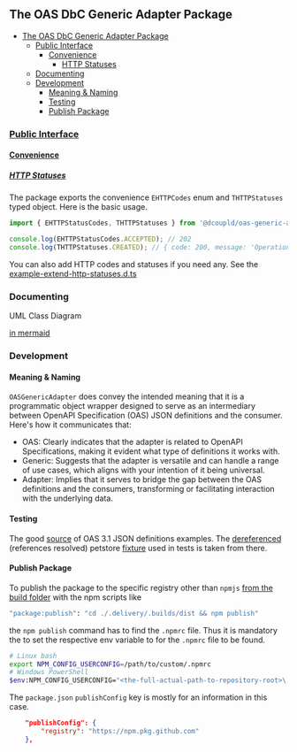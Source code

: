 ## The OAS DbC Generic Adapter Package

- [The OAS DbC Generic Adapter Package](#the-oas-dbc-generic-adapter-package)
  - [Public Interface](#public-interface)
    - [Convenience](#convenience)
      - [HTTP Statuses](#http-statuses)
  - [Documenting](#documenting)
  - [Development](#development)
    - [Meaning \& Naming](#meaning--naming)
    - [Testing](#testing)
    - [Publish Package](#publish-package)

### [Public Interface](#public-interface)

#### [Convenience](#convenience)

##### [HTTP Statuses](#http-statuses)

The package exports the convenience `EHTTPCodes` enum and `THTTPStatuses` typed object. Here is the basic usage.

```typescript
import { EHTTPStatusCodes, THTTPStatuses } from '@dcoupld/oas-generic-adapter';

console.log(EHTTPStatusCodes.ACCEPTED); // 202
console.log(THTTPStatuses.CREATED); // { code: 200, message: 'Operation successful' }

```

You can also add HTTP codes and statuses if you need any. See the [example-extend-http-statuses.d.ts](src/core/types/example-extend-http-statuses.d.ts) 

### Documenting

UML Class Diagram

[in mermaid](./.docs/class-diagram.md)

### Development

#### Meaning & Naming 

`OASGenericAdapter` does convey the intended meaning that it is a programmatic object wrapper designed to serve as an intermediary between OpenAPI Specification (OAS) JSON definitions and the consumer. Here's how it communicates that:

- OAS: Clearly indicates that the adapter is related to OpenAPI Specifications, making it evident what type of definitions it works with.
- Generic: Suggests that the adapter is versatile and can handle a range of use cases, which aligns with your intention of it being universal.
- Adapter: Implies that it serves to bridge the gap between the OAS definitions and the consumers, transforming or facilitating interaction with the underlying data.

#### Testing

The good [source](https://github.com/readmeio/oas-examples) of OAS 3.1 JSON definitions examples. The [dereferenced](https://editor-next.swagger.io/) (references resolved) petstore [fixture](./tests/foundation/.ancillary/fixtures/definitions/petstore.oas.json) used in tests is taken from there.

#### Publish Package

To publish the package to the specific registry other than `npmjs` <u>from the build folder</u> with the npm scripts like

```bash
"package:publish": "cd ./.delivery/.builds/dist && npm publish"
```

the `npm publish` command has to find the `.npmrc` file. Thus it is  mandatory the to set the respective env variable to for the `.npmrc` file to be found. 

```bash
# Linux bash
export NPM_CONFIG_USERCONFIG=/path/to/custom/.npmrc
# Windows PowerShell
$env:NPM_CONFIG_USERCONFIG="<the-full-actual-path-to-repository-root>\.npmrc"
```

The `package.json` `publishConfig` key is mostly for an information in this case.

```json
    "publishConfig": {
        "registry": "https://npm.pkg.github.com"
    },
```

